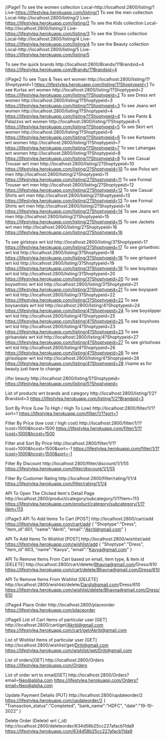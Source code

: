 //Page1
To see the women collection
Local-http://localhost:2800/listing/1
Live-https://lifestylea.herokuapp.com/listing/1
To see the men collection
Local-http://localhost:2800/listing/2
Live-https://lifestylea.herokuapp.com/listing/2
To see the Kids collection
Local-http://localhost:2800/listing/3
Live-https://lifestylea.herokuapp.com/listing/3
To see the Shoes collection
Local-http://localhost:2800/listing/4
Live-https://lifestylea.herokuapp.com/listing/4
To see the Beauty collection
Local-http://localhost:2800/listing/5
Live-https://lifestylea.herokuapp.com/listing/5

To see the quick brands
http://localhost:2800/Brands/1?Brandsid=4
https://lifestylea.herokuapp.com/Brands/1?Brandsid=4

//Page2
To see Tops & Tees wrt women
http://localhost:2800/listing/1?Shoptypeid=1
https://lifestylea.herokuapp.com/listing/1?Shoptypeid=1
To see Kurtas wrt women
http://localhost:2800/listing/1?Shoptypeid=2
https://lifestylea.herokuapp.com/listing/1?Shoptypeid=2
To see Dress wrt women
http://localhost:2800/listing/1?Shoptypeid=3
https://lifestylea.herokuapp.com/listing/1?Shoptypeid=3
To see Jeans wrt women
http://localhost:2800/listing/1?Shoptypeid=4
https://lifestylea.herokuapp.com/listing/1?Shoptypeid=4
To see Pants & Palazzos wrt women
http://localhost:2800/listing/1?Shoptypeid=5
https://lifestylea.herokuapp.com/listing/1?Shoptypeid=5
To see Skirt wrt women
http://localhost:2800/listing/1?Shoptypeid=6
https://lifestylea.herokuapp.com/listing/1?Shoptypeid=6
To see Kurtasets wrt women
http://localhost:2800/listing/1?Shoptypeid=7
https://lifestylea.herokuapp.com/listing/1?Shoptypeid=7
To see Lehangas wrt women
http://localhost:2800/listing/1?Shoptypeid=8
https://lifestylea.herokuapp.com/listing/1?Shoptypeid=8
To see Casual Trouser wrt men
http://localhost:2800/listing/2?Shoptypeid=10
https://lifestylea.herokuapp.com/listing/2?Shoptypeid=10
To see Polos wrt men
http://localhost:2800/listing/2?Shoptypeid=11
https://lifestylea.herokuapp.com/listing/2?Shoptypeid=11
To see Formal Trouser wrt men
http://localhost:2800/listing/2?Shoptypeid=12
https://lifestylea.herokuapp.com/listing/2?Shoptypeid=12
To see Casual Shirts wrt men
http://localhost:2800/listing/2?Shoptypeid=13
https://lifestylea.herokuapp.com/listing/2?Shoptypeid=13
To see Formal Shirts wrt men
http://localhost:2800/listing/2?Shoptypeid=14
https://lifestylea.herokuapp.com/listing/2?Shoptypeid=14
To see Jeans wrt men
http://localhost:2800/listing/2?Shoptypeid=15
https://lifestylea.herokuapp.com/listing/2?Shoptypeid=15
To see Jackets wrt men
http://localhost:2800/listing/2?Shoptypeid=16
https://lifestylea.herokuapp.com/listing/2?Shoptypeid=16

To see girlstops wrt kid
http://localhost:2800/listing/3?Shoptypeid=17
https://lifestylea.herokuapp.com/listing/3?Shoptypeid=17
To see girlsethnic wrt kid
http://localhost:2800/listing/3?Shoptypeid=18
https://lifestylea.herokuapp.com/listing/3?Shoptypeid=18
To see girlspant wrt kid
http://localhost:2800/listing/3?Shoptypeid=19
https://lifestylea.herokuapp.com/listing/3?Shoptypeid=19
To see boystops wrt kid
http://localhost:2800/listing/3?Shoptypeid=20
https://lifestylea.herokuapp.com/listing/3?Shoptypeid=20
To see boysethnic wrt kid
http://localhost:2800/listing/3?Shoptypeid=21
https://lifestylea.herokuapp.com/listing/3?Shoptypeid=21
To see boyspant wrt kid
http://localhost:2800/listing/3?Shoptypeid=22
https://lifestylea.herokuapp.com/listing/3?Shoptypeid=22
To see boysandals wrt kid
http://localhost:2800/listing/4?Shoptypeid=24
https://lifestylea.herokuapp.com/listing/4?Shoptypeid=24
To see boyslipper wrt kid
http://localhost:2800/listing/4?Shoptypeid=25
https://lifestylea.herokuapp.com/listing/4?Shoptypeid=25
To see boyshoes wrt kid
http://localhost:2800/listing/4?Shoptypeid=23
https://lifestylea.herokuapp.com/listing/4?Shoptypeid=23
To see girlsandals wrt kid
http://localhost:2800/listing/4?Shoptypeid=27
https://lifestylea.herokuapp.com/listing/4?Shoptypeid=27
To see girlsshoes wrt kid
http://localhost:2800/listing/4?Shoptypeid=26
https://lifestylea.herokuapp.com/listing/4?Shoptypeid=26
To see girlsslipper wrt kid
http://localhost:2800/listing/4?Shoptypeid=28
https://lifestylea.herokuapp.com/listing/4?Shoptypeid=28
//same as for beauty just have to change

//for beauty http://localhost:2800/listing/5?Shoptypeid=
https://lifestylea.herokuapp.com/listing/5?Shoptypeid=

List of products wrt brands and category
http://localhost:2800/listing/1/2?Brandsid=3
https://lifestylea.herokuapp.com/listing/1/2?Brandsid=3

Sort By Price (Low To High / High To Low)
http://localhost:2800/filter/1/1?sort=1
https://lifestylea.herokuapp.com/filter/1/1?sort=1

Filter By Price (low cost / high cost)
http://localhost:2800/filter/1/1?lcost=1000&hcost=1500
https://lifestylea.herokuapp.com/filter/1/1?lcost=1000&hcost=1500

Filter and Sort By Price
http://localhost:2800/filter/1/1?lcost=1000&hcost=1500&sort=-1
https://lifestylea.herokuapp.com/filter/1/1?lcost=1000&hcost=1500&sort=-1

Filter By Discount
http://localhost:2800/filter/discount/1/1/55
https://lifestylea.herokuapp.com/filter/discount/1/1/55

Filter By Customer Rating
http://localhost:2800/filter/rating/1/1/4
https://lifestylea.herokuapp.com/filter/rating/1/1/4

API To Open The Clicked Item's Detail Page
http://localhost:2800/product/category/subcategory/1/1?item=113
https://lifestylea.herokuapp.com/product/category/subcategory/1/1?item=113

//Page3
API To Add Items To Cart [POST]
http://localhost:2800/cart/add
https://lifestylea.herokuapp.com/cart/add
{
"Shoptype":"Dress",
"item_id":601,
"name":"Akriti",
"email":"Akriti@gmail.com"
}

API To Add Items To Wishlist [POST]
http://localhost:2800/wishlist/add
https://lifestylea.herokuapp.com/wishlist/add
{
"Shoptype":"Dress",
"item_id":603,
"name":"Kavya",
"email":"Kavya@gmail.com"
}

API To Remove Items From Cart based on email, item type, & item id [DELETE]
http://localhost:2800/cart/delete/Bhavna@gmail.com/Dress/610
https://lifestylea.herokuapp.com/cart/delete/Bhavna@gmail.com/Dress/610

API To Remove Items From Wishlist [DELETE]
http://localhost:2800/wishlist/delete/Darsh@gmail.com/Dress/610
https://lifestylea.herokuapp.com/wishlist/delete/Bhavna@gmail.com/Dress/610

//Page4
Place Order
http://localhost:2800/placeorder
https://lifestylea.herokuapp.com/placeorder

//Page5
List of Cart Items of particular user [GET]
http://localhost:2800/cart/get/Akriti@gmail.com
https://lifestylea.herokuapp.com/cart/get/Akriti@gmail.com

List of Wishlist Items of particular user [GET]
http://localhost:2800/wishlist/get/Driti@gmail.com
https://lifestylea.herokuapp.com/wishlist/get/Driti@gmail.com

List of orders[GET]
http://localhost:2800/Orders
https://lifestylea.herokuapp.com/Orders

List of order wrt to email[GET]
http://localhost:2800/Orders?email=Neo@alpha.com
https://lifestylea.herokuapp.com/Orders?email=Neo@alpha.com

Update Payment Details (PUT)
http://localhost:2800/updateorder/2
https://lifestylea.herokuapp.com/updateorder/2
{
"Transaction_status":"Completed",
"bank_name":"HDFC",
"date":"19-10-2022"
}

Delete Order (Delete) wrt (\_id)
http://localhost:2800/deleteorder/634d58b25cc227afacb11da9
https://lifestylea.herokuapp.com/634d58b25cc227afacb11da9
